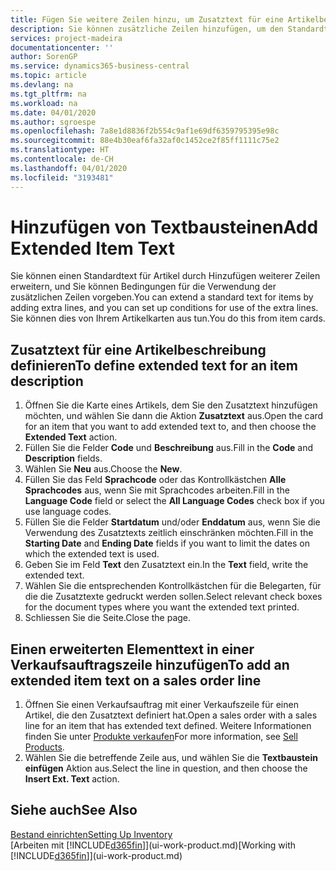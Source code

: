 ```yaml
---
title: Fügen Sie weitere Zeilen hinzu, um Zusatztext für eine Artikelbeschreibung zu definieren| Microsoft Docs
description: Sie können zusätzliche Zeilen hinzufügen, um den Standardtext zu erweitern, der einen Artikel enthält.
services: project-madeira
documentationcenter: ''
author: SorenGP
ms.service: dynamics365-business-central
ms.topic: article
ms.devlang: na
ms.tgt_pltfrm: na
ms.workload: na
ms.date: 04/01/2020
ms.author: sgroespe
ms.openlocfilehash: 7a8e1d8836f2b554c9af1e69df6359795395e98c
ms.sourcegitcommit: 88e4b30eaf6fa32af0c1452ce2f85ff1111c75e2
ms.translationtype: HT
ms.contentlocale: de-CH
ms.lasthandoff: 04/01/2020
ms.locfileid: "3193481"
---
```

# <a name="add-extended-item-text"></a><span data-ttu-id="e3f16-103">Hinzufügen von Textbausteinen</span><span class="sxs-lookup"><span data-stu-id="e3f16-103">Add Extended Item Text</span></span>
<span data-ttu-id="e3f16-104">Sie können einen Standardtext für Artikel durch Hinzufügen weiterer Zeilen erweitern, und Sie können Bedingungen für die Verwendung der zusätzlichen Zeilen vorgeben.</span><span class="sxs-lookup"><span data-stu-id="e3f16-104">You can extend a standard text for items by adding extra lines, and you can set up conditions for use of the extra lines.</span></span> <span data-ttu-id="e3f16-105">Sie können dies von Ihrem Artikelkarten aus tun.</span><span class="sxs-lookup"><span data-stu-id="e3f16-105">You do this from item cards.</span></span>

## <a name="to-define-extended-text-for-an-item-description"></a><span data-ttu-id="e3f16-106">Zusatztext für eine Artikelbeschreibung definieren</span><span class="sxs-lookup"><span data-stu-id="e3f16-106">To define extended text for an item description</span></span>
1. <span data-ttu-id="e3f16-107">Öffnen Sie die Karte eines Artikels, dem Sie den Zusatztext hinzufügen möchten, und wählen Sie dann die Aktion **Zusatztext** aus.</span><span class="sxs-lookup"><span data-stu-id="e3f16-107">Open the card for an item that you want to add extended text to, and then choose the **Extended Text** action.</span></span>
2. <span data-ttu-id="e3f16-108">Füllen Sie die Felder **Code** und **Beschreibung** aus.</span><span class="sxs-lookup"><span data-stu-id="e3f16-108">Fill in the **Code** and **Description** fields.</span></span>
3. <span data-ttu-id="e3f16-109">Wählen Sie **Neu** aus.</span><span class="sxs-lookup"><span data-stu-id="e3f16-109">Choose the **New**.</span></span>
4. <span data-ttu-id="e3f16-110">Füllen Sie das Feld **Sprachcode** oder das Kontrollkästchen **Alle Sprachcodes** aus, wenn Sie mit Sprachcodes arbeiten.</span><span class="sxs-lookup"><span data-stu-id="e3f16-110">Fill in the **Language Code** field or select the **All Language Codes** check box if you use language codes.</span></span>
5. <span data-ttu-id="e3f16-111">Füllen Sie die Felder **Startdatum** und/oder **Enddatum** aus, wenn Sie die Verwendung des Zusatztexts zeitlich einschränken möchten.</span><span class="sxs-lookup"><span data-stu-id="e3f16-111">Fill in the **Starting Date** and **Ending Date** fields if you want to limit the dates on which the extended text is used.</span></span>
6. <span data-ttu-id="e3f16-112">Geben Sie im Feld **Text** den Zusatztext ein.</span><span class="sxs-lookup"><span data-stu-id="e3f16-112">In the **Text** field, write the extended text.</span></span>
7. <span data-ttu-id="e3f16-113">Wählen Sie die entsprechenden Kontrollkästchen für die Belegarten, für die die Zusatztexte gedruckt werden sollen.</span><span class="sxs-lookup"><span data-stu-id="e3f16-113">Select relevant check boxes for the document types where you want the extended text printed.</span></span>
8. <span data-ttu-id="e3f16-114">Schliessen Sie die Seite.</span><span class="sxs-lookup"><span data-stu-id="e3f16-114">Close the page.</span></span>

## <a name="to-add-an-extended-item-text-on-a-sales-order-line"></a><span data-ttu-id="e3f16-115">Einen erweiterten Elementtext in einer Verkaufsauftragszeile hinzufügen</span><span class="sxs-lookup"><span data-stu-id="e3f16-115">To add an extended item text on a sales order line</span></span>
1. <span data-ttu-id="e3f16-116">Öffnen Sie einen Verkaufsauftrag mit einer Verkaufszeile für einen Artikel, die den Zusatztext definiert hat.</span><span class="sxs-lookup"><span data-stu-id="e3f16-116">Open a sales order with a sales line for an item that has extended text defined.</span></span> <span data-ttu-id="e3f16-117">Weitere Informationen finden Sie unter [Produkte verkaufen](sales-how-sell-products.md)</span><span class="sxs-lookup"><span data-stu-id="e3f16-117">For more information, see [Sell Products](sales-how-sell-products.md).</span></span>
2. <span data-ttu-id="e3f16-118">Wählen Sie die betreffende Zeile aus, und wählen Sie die **Textbaustein einfügen** Aktion aus.</span><span class="sxs-lookup"><span data-stu-id="e3f16-118">Select the line in question, and then choose the **Insert Ext. Text** action.</span></span>

## <a name="see-also"></a><span data-ttu-id="e3f16-119">Siehe auch</span><span class="sxs-lookup"><span data-stu-id="e3f16-119">See Also</span></span>
[<span data-ttu-id="e3f16-120">Bestand einrichten</span><span class="sxs-lookup"><span data-stu-id="e3f16-120">Setting Up Inventory</span></span>](inventory-setup-inventory.md)  
<span data-ttu-id="e3f16-121">[Arbeiten mit [!INCLUDE[d365fin](includes/d365fin_md.md)]](ui-work-product.md)</span><span class="sxs-lookup"><span data-stu-id="e3f16-121">[Working with [!INCLUDE[d365fin](includes/d365fin_md.md)]](ui-work-product.md)</span></span>
